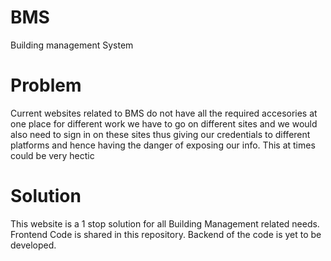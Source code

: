 # BMS
Building management System
# Problem 
Current websites related to BMS do not have all the required accesories at one place 
for different work we have to go on different sites and we would also need to sign in on these sites thus giving our credentials to different platforms
and hence having the danger of exposing our info.
This at times could be very hectic 
# Solution 
This website is a 1 stop solution for all Building Management related needs.
Frontend Code is shared in this repository.
Backend of the code is yet to be developed.
<!--<img src="" alt="Programmer">-->
